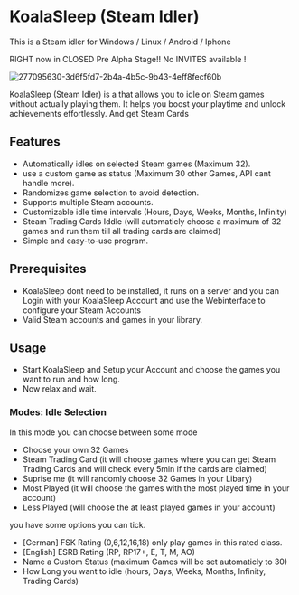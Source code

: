 # KoalaSleep (Steam Idler)
This is a Steam idler for Windows / Linux / Android / Iphone

RIGHT now in CLOSED Pre Alpha Stage!! No INVITES available !

![277095630-3d6f5fd7-2b4a-4b5c-9b43-4eff8fecf60b](https://github.com/KOALAaufPILLEN/KoalaSleep/assets/92574026/401f5135-cf60-4708-8372-48a082dc8003)

KoalaSleep (Steam Idler) is a that allows you to idle on Steam games without actually playing them. It helps you boost your playtime and unlock achievements effortlessly. And get Steam Cards

## Features

- Automatically idles on selected Steam games (Maximum 32).
- use a custom game as status (Maximum 30 other Games, API cant handle more).
- Randomizes game selection to avoid detection.
- Supports multiple Steam accounts.
- Customizable idle time intervals (Hours, Days, Weeks, Months, Infinity)
- Steam Trading Cards Iddle (will automaticly choose a maximum of 32 games and run them till all trading cards are claimed)
- Simple and easy-to-use program.

## Prerequisites

- KoalaSleep dont need to be installed, it runs on a server and you can Login with your KoalaSleep Account and use the Webinterface to configure your Steam Accounts
- Valid Steam accounts and games in your library.

## Usage

- Start KoalaSleep and Setup your Account and choose the games you want to run and how long.
- Now relax and wait.

### Modes: Idle Selection
In this mode you can choose between some mode
- Choose your own 32 Games
- Steam Trading Card (it will choose games where you can get Steam Trading Cards and will check every 5min if the cards are claimed)
- Suprise me (it will randomly choose 32 Games in your Libary)
- Most Played (it will choose the games with the most played time in your account)
- Less Played (will choose the at least played games in your account)

you have some options you can tick.
- [German] FSK Rating (0,6,12,16,18) only play games in this rated class.
- [English] ESRB Rating (RP, RP17+, E, T, M, AO)
- Name a Custom Status (maximum Games will be set automaticly to 30)
- How Long you want to idle (hours, Days, Weeks, Months, Infinity, Trading Cards)


